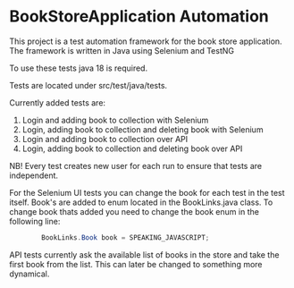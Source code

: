 # BookStoreApplication Automation

This project is a test automation framework for the book store application. The framework is written in Java using Selenium and TestNG

To use these tests java 18 is required. 

Tests are located under src/test/java/tests. 


Currently added tests are:

1. Login and adding book to collection with Selenium
2. Login, adding book to collection and deleting book with Selenium
3. Login and adding book to collection over API
4. Login, adding book to collection and deleting book over API


NB! Every test creates new user for each run to ensure that tests are independent.

For the Selenium UI tests you can change the book for each test in the test itself. Book's are added to enum located in the BookLinks.java class.  To change book thats added you need to change the book enum in the following line:

```java        
        BookLinks.Book book = SPEAKING_JAVASCRIPT;
```

API tests currently ask the available list of books in the store and take the first book from the list. This can later be changed to something more dynamical. 
